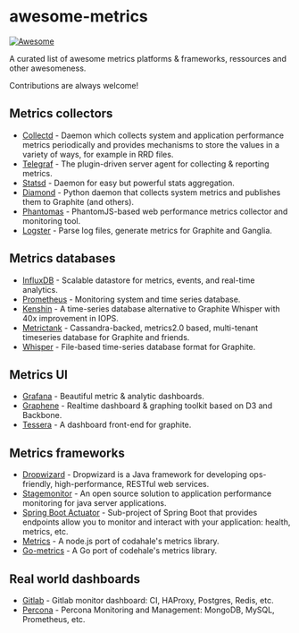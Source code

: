 # awesome-metrics 
[![Awesome](https://cdn.rawgit.com/sindresorhus/awesome/d7305f38d29fed78fa85652e3a63e154dd8e8829/media/badge.svg)](https://github.com/sindresorhus/awesome)

A curated list of awesome metrics platforms &amp; frameworks, ressources and other awesomeness.

Contributions are always welcome!

## Metrics collectors
* [Collectd](https://collectd.org/) - Daemon which collects system and application performance metrics periodically and provides mechanisms to store the values in a variety of ways, for example in RRD files.
* [Telegraf](https://docs.influxdata.com/telegraf/) - The plugin-driven server agent for collecting & reporting metrics.
* [Statsd](https://github.com/etsy/statsd) - Daemon for easy but powerful stats aggregation.
* [Diamond](http://diamond.readthedocs.io/) - Python daemon that collects system metrics and publishes them to Graphite (and others).
* [Phantomas](https://github.com/macbre/phantomas/) - PhantomJS-based web performance metrics collector and monitoring tool.
* [Logster](https://github.com/etsy/logster/) - Parse log files, generate metrics for Graphite and Ganglia.

## Metrics databases
* [InfluxDB](https://influxdata.com) - Scalable datastore for metrics, events, and real-time analytics.
* [Prometheus](https://prometheus.io/) - Monitoring system and time series database. 
* [Kenshin](https://github.com/douban/Kenshin/) - A time-series database alternative to Graphite Whisper with 40x improvement in IOPS.
* [Metrictank](https://github.com/raintank/metrictank/) - Cassandra-backed, metrics2.0 based, multi-tenant timeseries database for Graphite and friends.
* [Whisper](https://github.com/graphite-project/whisper/) - File-based time-series database format for Graphite.

## Metrics UI
* [Grafana](http://grafana.org/) - Beautiful metric & analytic dashboards.
* [Graphene](http://jondot.github.io/graphene/) - Realtime dashboard & graphing toolkit based on D3 and Backbone. 
* [Tessera](http://tessera-metrics.github.io/tessera/) - A dashboard front-end for graphite.

## Metrics frameworks
* [Dropwizard](http://www.dropwizard.io/) - Dropwizard is a Java framework for developing ops-friendly, high-performance, RESTful web services.
* [Stagemonitor](http://www.stagemonitor.org/) - An open source solution to application performance monitoring for java server applications.
* [Spring Boot Actuator](https://spring.io/guides/gs/actuator-service/) - Sub-project of Spring Boot that provides endpoints allow you to monitor and interact with your application: health, metrics, etc.
* [Metrics](https://github.com/mikejihbe/metrics/) - A node.js port of codahale's metrics library.
* [Go-metrics](https://github.com/rcrowley/go-metrics) - A Go port of codehale's metrics library.

## Real world dashboards

* [Gitlab](http://monitor.gitlab.net/) - Gitlab monitor dashboard: CI, HAProxy, Postgres, Redis, etc.
* [Percona](https://pmmdemo.percona.com/graph/dashboard/db/pmm-demo) - Percona Monitoring and Management: MongoDB, MySQL, Prometheus, etc.
